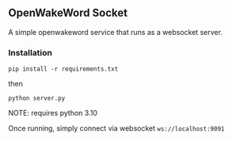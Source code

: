 ## OpenWakeWord Socket

A simple openwakeword service that runs as a websocket server.

### Installation

```
pip install -r requirements.txt
```

then

```
python server.py
```

NOTE: requires python 3.10


Once running, simply connect via websocket `ws://localhost:9091`
